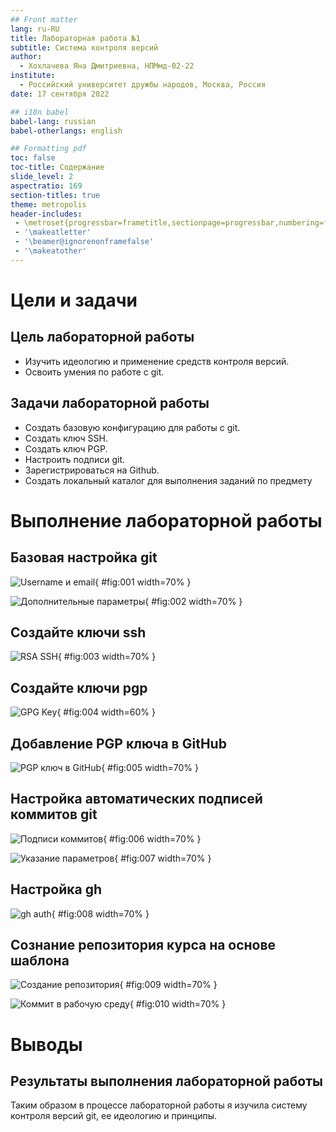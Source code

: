 ```yaml
---
## Front matter
lang: ru-RU
title: Лабораторная работа №1
subtitle: Система контроля версий
author:
  - Хохлачева Яна Дмитриевна, НПМмд-02-22
institute:
  - Российский университет дружбы народов, Москва, Россия
date: 17 сентября 2022

## i18n babel
babel-lang: russian
babel-otherlangs: english

## Formatting pdf
toc: false
toc-title: Содержание
slide_level: 2
aspectratio: 169
section-titles: true
theme: metropolis
header-includes:
 - \metroset{progressbar=frametitle,sectionpage=progressbar,numbering=fraction}
 - '\makeatletter'
 - '\beamer@ignorenonframefalse'
 - '\makeatother'
---
```


# Цели и задачи

## Цель лабораторной работы

 - Изучить идеологию и применение средств контроля версий.
 - Освоить умения по работе с git.

## Задачи лабораторной работы 

 - Создать базовую конфигурацию для работы с git.
 - Создать ключ SSH.
 - Создать ключ PGP.
 - Настроить подписи git.
 - Зарегистрироваться на Github.
 - Создать локальный каталог для выполнения заданий по предмету


# Выполнение лабораторной работы

## Базовая настройка git

![Username и email](image/01.jpg){ #fig:001 width=70% }

![Дополнительные параметры](image/02.jpg){ #fig:002 width=70% }

## Создайте ключи ssh

![RSA SSH](image/03.jpg){ #fig:003 width=70% }

## Создайте ключи pgp

![GPG Key](image/04.jpg){ #fig:004 width=60% }

## Добавление PGP ключа в GitHub

![PGP ключ в GitHub](image/05.jpg){ #fig:005 width=70% }

## Настройка автоматических подписей коммитов git

![Подписи коммитов](image/06.jpg){ #fig:006 width=70% }

![Указание параметров](image/06.jpg){ #fig:007 width=70% }

## Настройка gh

![gh auth](image/08.jpg){ #fig:008 width=70% }

## Сознание репозитория курса на основе шаблона

![Создание репозитория](image/09.jpg){ #fig:009 width=70% }

![Коммит в рабочую среду](image/10.jpg){ #fig:010 width=70% }

# Выводы

## Результаты выполнения лабораторной работы

Таким образом в процессе лабораторной работы я изучила систему контроля версий git, ее идеологию и принципы.

